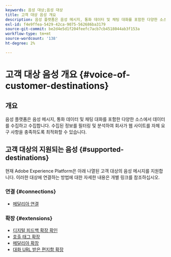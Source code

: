 ```yaml
---
keywords: 음성 대상;음성 대상
title: 고객 대상 음성 개요
description: 음성 플랫폼은 음성 메시지, 통화 데이터 및 채팅 대화를 포함한 다양한 소스에서 데이터를 수집하고 수집합니다. 수집된 정보를 필터링 및 분석하여 회사가 웹 사이트를 자체 요구 사항을 충족하도록 최적화할 수 있습니다.
exl-id: f4e9ffea-5429-42ca-9075-562686ba3179
source-git-commit: be2d4e5d1f204feefc7acb7cb4518044ab3f153a
workflow-type: tm+mt
source-wordcount: '138'
ht-degree: 2%

---
```


# 고객 대상 음성 개요 {#voice-of-customer-destinations}

## 개요

음성 플랫폼은 음성 메시지, 통화 데이터 및 채팅 대화를 포함한 다양한 소스에서 데이터를 수집하고 수집합니다. 수집된 정보를 필터링 및 분석하여 회사가 웹 사이트를 자체 요구 사항을 충족하도록 최적화할 수 있습니다.

## 고객 대상의 지원되는 음성 {#supported-destinations}

현재 Adobe Experience Platform은 아래 나열된 고객 대상의 음성 메시지를 지원합니다. 이러한 대상에 연결하는 방법에 대한 자세한 내용은 개별 링크를 참조하십시오.

### 연결 {#connections}

* [메달리아 연결](/help/destinations/catalog/voice/medallia-connector.md)

### 확장 {#extensions}

* [디지털 피드백 확장 확인](confirmit-digital-feedback.md)
* [호출 태그 확장](invoca.md)
* [메달리아 확장](medallia.md)
* [대화 URL 받은 편지함 확장](talkurl.md)
